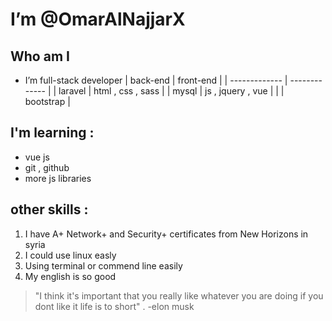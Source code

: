 # I’m @OmarAlNajjarX

## Who am I
- I’m full-stack developer 
	| back-end  		| front-end				  |
	| ------------- | -------------			|
	| laravel				| html , css , sass |
	| mysql  				| js , jquery , vue |
	|   				 		| bootstrap					|

## I'm learning :
- 	vue js 
- 	git , github
- 	more js libraries

## other skills :
1. I have A+ Network+ and Security+ certificates from New Horizons in syria 
2. I could use linux easly 
3. Using terminal or commend line easily 
4. My english is so good

> "I think it's important that you really like whatever you are doing if you dont like it life is to short" . -elon musk
